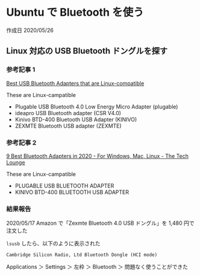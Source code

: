 # Ubuntu で Bluetooth を使う

作成日 2020/05/26

## Linux 対応の USB Bluetooth ドングルを探す

### 参考記事 1

[Best USB Bluetooth Adapters that are Linux\-compatible](https://www.addictivetips.com/ubuntu-linux-tips/best-usb-bluetooth-adapters/)

These are Linux-campatible

- Plugable USB Bluetooth 4.0 Low Energy Micro Adapter (plugable)
- ideapro USB Bluetooth adapter (CSR V4.0)
- Kinivo BTD-400 Bluetooth USB Adapter (KINIVO)
- ZEXMTE Bluetooth USB adapter (ZEXMTE)

### 参考記事 2

[9 Best Bluetooth Adapters in 2020 \- For Windows, Mac, Linux \- The Tech Lounge](https://www.thetechlounge.com/best-bluetooth-adapter/)

These are Linux-campatible

- PLUGABLE USB BLUETOOTH ADAPTER
- KINIVO BTD-400 BLUETOOTH USB ADAPTER

### 結果報告

2020/05/17 Amazon で「Zexmte Bluetooth 4.0 USB ドングル」を 1,480 円で注文した

`lsusb` したら、以下のように表示された

```text
Cambridge Silicon Radio, Ltd Bluetooth Dongle (HCI mode)
```

Applications ＞ Settings ＞ 左枠 ＞ Bluetooth ＞ 問題なく使うことができた
